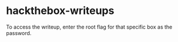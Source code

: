 # hackthebox-writeups
To access the writeup, enter the root flag for that specific box as the password.
